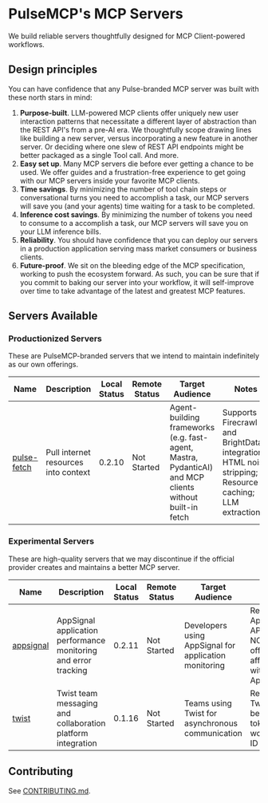 # PulseMCP's MCP Servers

We build reliable servers thoughtfully designed for MCP Client-powered workflows.

## Design principles

You can have confidence that any Pulse-branded MCP server was built with these north stars in mind:

1. **Purpose-built**. LLM-powered MCP clients offer uniquely new user interaction patterns that necessitate a different layer of abstraction than the REST API's from a pre-AI era. We thoughtfully scope drawing lines like building a new server, versus incorporating a new feature in another server. Or deciding where one slew of REST API endpoints might be better packaged as a single Tool call. And more.
2. **Easy set up**. Many MCP servers die before ever getting a chance to be used. We offer guides and a frustration-free experience to get going with our MCP servers inside your favorite MCP clients.
3. **Time savings**. By minimizing the number of tool chain steps or conversational turns you need to accomplish a task, our MCP servers will save you (and your agents) time waiting for a task to be completed.
4. **Inference cost savings**. By minimizing the number of tokens you need to consume to a accomplish a task, our MCP servers will save you on your LLM inference bills.
5. **Reliability**. You should have confidence that you can deploy our servers in a production application serving mass market consumers or business clients.
6. **Future-proof**. We sit on the bleeding edge of the MCP specification, working to push the ecosystem forward. As such, you can be sure that if you commit to baking our server into your workflow, it will self-improve over time to take advantage of the latest and greatest MCP features.

## Servers Available

### Productionized Servers

These are PulseMCP-branded servers that we intend to maintain indefinitely as our own offerings.

| Name                                         | Description                          | Local Status | Remote Status | Target Audience                                                                                        | Notes                                                                                                  |
| -------------------------------------------- | ------------------------------------ | ------------ | ------------- | ------------------------------------------------------------------------------------------------------ | ------------------------------------------------------------------------------------------------------ |
| [pulse-fetch](./productionized/pulse-fetch/) | Pull internet resources into context | 0.2.10       | Not Started   | Agent-building frameworks (e.g. fast-agent, Mastra, PydanticAI) and MCP clients without built-in fetch | Supports Firecrawl and BrightData integrations; HTML noise stripping; Resource caching; LLM extraction |

### Experimental Servers

These are high-quality servers that we may discontinue if the official provider creates and maintains a better MCP server.

| Name                                   | Description                                                     | Local Status | Remote Status | Target Audience                                       | Notes                                                                |
| -------------------------------------- | --------------------------------------------------------------- | ------------ | ------------- | ----------------------------------------------------- | -------------------------------------------------------------------- |
| [appsignal](./experimental/appsignal/) | AppSignal application performance monitoring and error tracking | 0.2.11       | Not Started   | Developers using AppSignal for application monitoring | Requires AppSignal API key; NOT officially affiliated with AppSignal |
| [twist](./experimental/twist/)         | Twist team messaging and collaboration platform integration     | 0.1.16       | Not Started   | Teams using Twist for asynchronous communication      | Requires Twist API bearer token and workspace ID                     |

## Contributing

See [CONTRIBUTING.md](./CONTRIBUTING.md).
